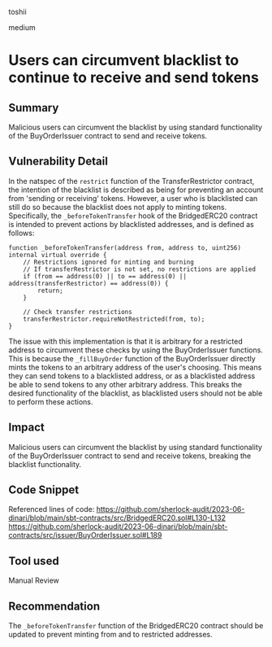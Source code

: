 toshii

medium

# Users can circumvent blacklist to continue to receive and send tokens

## Summary

Malicious users can circumvent the blacklist by using standard functionality of the BuyOrderIssuer contract to send and receive tokens.

## Vulnerability Detail

In the natspec of the `restrict` function of the TransferRestrictor contract, the intention of the blacklist is described as being for preventing an account  from 'sending or receiving' tokens. However, a user who is blacklisted can still do so because the blacklist does not apply to minting tokens. Specifically, the `_beforeTokenTransfer` hook of the BridgedERC20 contract is intended to prevent actions by blacklisted addresses, and is defined as follows:
```solidity
function _beforeTokenTransfer(address from, address to, uint256) internal virtual override {
    // Restrictions ignored for minting and burning
    // If transferRestrictor is not set, no restrictions are applied
    if (from == address(0) || to == address(0) || address(transferRestrictor) == address(0)) {
        return;
    }

    // Check transfer restrictions
    transferRestrictor.requireNotRestricted(from, to);
}
```
The issue with this implementation is that it is arbitrary for a restricted address to circumvent these checks by using the BuyOrderIssuer functions. This is because the `_fillBuyOrder` function of the BuyOrderIssuer directly mints the tokens to an arbitrary address of the user's choosing. This means they can send tokens to a blacklisted address, or as a blacklisted address be able to send tokens to any other arbitrary address. This breaks the desired functionality of the blacklist, as blacklisted users should not be able to perform these actions.

## Impact

Malicious users can circumvent the blacklist by using standard functionality of the BuyOrderIssuer contract to send and receive tokens, breaking the blacklist functionality.

## Code Snippet

Referenced lines of code:
https://github.com/sherlock-audit/2023-06-dinari/blob/main/sbt-contracts/src/BridgedERC20.sol#L130-L132
https://github.com/sherlock-audit/2023-06-dinari/blob/main/sbt-contracts/src/issuer/BuyOrderIssuer.sol#L189

## Tool used

Manual Review

## Recommendation

The `_beforeTokenTransfer` function of the BridgedERC20 contract should be updated to prevent minting from and to restricted addresses.